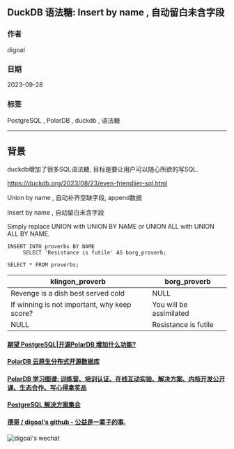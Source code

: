 ## DuckDB 语法糖: Insert by name , 自动留白未含字段     
                                                                  
### 作者                                                                  
digoal                                                                  
                                                                  
### 日期                                                                  
2023-09-28                                                                 
                                                                  
### 标签                                                                  
PostgreSQL , PolarDB , duckdb , 语法糖                       
                                                                  
----                                                                  
                                                                  
## 背景                   
duckdb增加了很多SQL语法糖, 目标是要让用户可以随心所欲的写SQL.                     
              
https://duckdb.org/2023/08/23/even-friendlier-sql.html              
                
Union by name , 自动补齐空缺字段, append数据        
    
Insert by name , 自动留白未含字段     
      
Simply replace UNION with UNION BY NAME or UNION ALL with UNION ALL BY NAME.      
      
      
      
```        
INSERT INTO proverbs BY NAME     
     SELECT 'Resistance is futile' AS borg_proverb;    
    
SELECT * FROM proverbs;    
```        
        
klingon_proverb	|borg_proverb    
---|---    
Revenge is a dish best served cold	|NULL    
If winning is not important, why keep score?	|You will be assimilated    
NULL	|Resistance is futile    
  
  
#### [期望 PostgreSQL|开源PolarDB 增加什么功能?](https://github.com/digoal/blog/issues/76 "269ac3d1c492e938c0191101c7238216")
  
  
#### [PolarDB 云原生分布式开源数据库](https://github.com/ApsaraDB "57258f76c37864c6e6d23383d05714ea")
  
  
#### [PolarDB 学习图谱: 训练营、培训认证、在线互动实验、解决方案、内核开发公开课、生态合作、写心得拿奖品](https://www.aliyun.com/database/openpolardb/activity "8642f60e04ed0c814bf9cb9677976bd4")
  
  
#### [PostgreSQL 解决方案集合](../201706/20170601_02.md "40cff096e9ed7122c512b35d8561d9c8")
  
  
#### [德哥 / digoal's github - 公益是一辈子的事.](https://github.com/digoal/blog/blob/master/README.md "22709685feb7cab07d30f30387f0a9ae")
  
  
![digoal's wechat](../pic/digoal_weixin.jpg "f7ad92eeba24523fd47a6e1a0e691b59")
  
